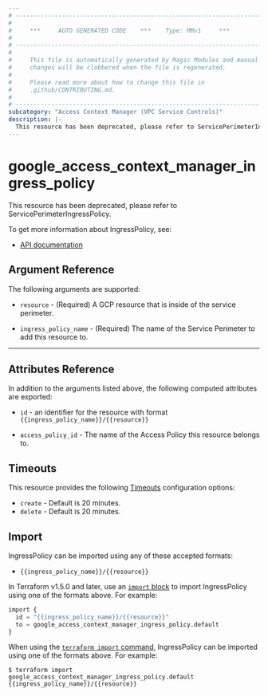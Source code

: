 ```yaml
---
# ----------------------------------------------------------------------------
#
#     ***     AUTO GENERATED CODE    ***    Type: MMv1     ***
#
# ----------------------------------------------------------------------------
#
#     This file is automatically generated by Magic Modules and manual
#     changes will be clobbered when the file is regenerated.
#
#     Please read more about how to change this file in
#     .github/CONTRIBUTING.md.
#
# ----------------------------------------------------------------------------
subcategory: "Access Context Manager (VPC Service Controls)"
description: |-
  This resource has been deprecated, please refer to ServicePerimeterIngressPolicy.
---
```


# google_access_context_manager_ingress_policy

This resource has been deprecated, please refer to ServicePerimeterIngressPolicy.


To get more information about IngressPolicy, see:

* [API documentation](https://cloud.google.com/access-context-manager/docs/reference/rest/v1/accessPolicies.servicePerimeters#ingresspolicy)

## Argument Reference

The following arguments are supported:


* `resource` -
  (Required)
  A GCP resource that is inside of the service perimeter.

* `ingress_policy_name` -
  (Required)
  The name of the Service Perimeter to add this resource to.


- - -



## Attributes Reference

In addition to the arguments listed above, the following computed attributes are exported:

* `id` - an identifier for the resource with format `{{ingress_policy_name}}/{{resource}}`

* `access_policy_id` -
  The name of the Access Policy this resource belongs to.


## Timeouts

This resource provides the following
[Timeouts](https://developer.hashicorp.com/terraform/plugin/sdkv2/resources/retries-and-customizable-timeouts) configuration options:

- `create` - Default is 20 minutes.
- `delete` - Default is 20 minutes.

## Import


IngressPolicy can be imported using any of these accepted formats:

* `{{ingress_policy_name}}/{{resource}}`


In Terraform v1.5.0 and later, use an [`import` block](https://developer.hashicorp.com/terraform/language/import) to import IngressPolicy using one of the formats above. For example:

```tf
import {
  id = "{{ingress_policy_name}}/{{resource}}"
  to = google_access_context_manager_ingress_policy.default
}
```

When using the [`terraform import` command](https://developer.hashicorp.com/terraform/cli/commands/import), IngressPolicy can be imported using one of the formats above. For example:

```
$ terraform import google_access_context_manager_ingress_policy.default {{ingress_policy_name}}/{{resource}}
```
